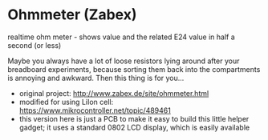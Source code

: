# Ohmmeter (Zabex)
realtime ohm meter - shows value and the related E24 value in half a second (or less)

Maybe you always have a lot of loose resistors lying around after your breadboard experiments, 
because sorting them back into the compartments is annoying and awkward.
Then this thing is for you...

* original project: http://www.zabex.de/site/ohmmeter.html
* modified for using LiIon cell: https://www.mikrocontroller.net/topic/489461
* this version here is just a PCB to make it easy to build this little helper gadget; it uses a standard 0802 LCD display, which is easily available

